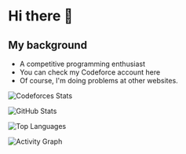 # Hi there 👋

## My background
- A competitive programming enthusiast<br>
- You can check my Codeforce account here<br>
- Of course, I'm doing problems at other websites.<br>

<div align='left'>
    <img 
        src="https://codeforces-readme-stats.vercel.app/api/card?username=Maeda.anHiep&theme=tokyonight&force_username=true" 
        alt="Codeforces Stats" 
    />
</div>

<img 
    src="https://github-readme-stats.vercel.app/api?username=anHiep&theme=tokyonight&hide_border=false&include_all_commits=true&count_private=false&custom_title=anHiep's&nbsp;GitHub&nbsp;stats" 
    alt="GitHub Stats"
/>

<img 
    src="https://github-readme-stats.vercel.app/api/top-langs/?username=anHiep&theme=tokyonight&hide_border=false&include_all_commits=true&count_private=false&layout=compact" 
    alt="Top Languages"
/>

<img 
    src="https://github-readme-activity-graph.vercel.app/graph?username=anHiep&theme=tokyo-night&custom_title=anHiep's&nbsp;Contribution" 
    alt="Activity Graph"/>
